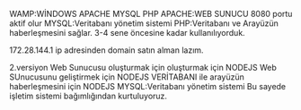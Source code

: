 WAMP:WİNDOWS APACHE MYSQL PHP
APACHE:WEB SUNUCU 8080 portu aktif olur
MYSQL:Veritabanı yönetim sistemi
PHP:Veritabanı ve Arayüzün haberleşmesini sağlar.
3-4 sene öncesine kadar kullanılıyorduk.

172.28.144.1 ip adresinden 
domain satın alman lazım.

2.versiyon
Web Sunucusu oluşturmak için oluşturmak için NODEJS
Web SUnucusunu geliştirmek için NODEJS
VERİTABANI ile arayüzün haberleşmesini için NODEJS
MYSQL:Veritabanı yönetim sistemi
Bu sayede işletim sistemi bağımlığından kurtuluyoruz.
